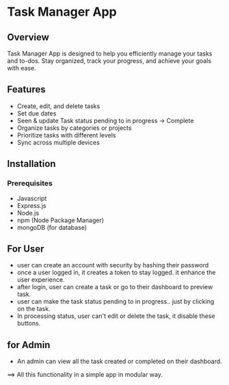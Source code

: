 # Task Manager App

## Overview
Task Manager App is designed to help you efficiently manage your tasks and to-dos. Stay organized, track your progress, and achieve your goals with ease.

## Features
- Create, edit, and delete tasks
- Set due dates
- Seen & update Task status pending to in progress -> Complete
- Organize tasks by categories or projects
- Prioritize tasks with different levels
- Sync across multiple devices

## Installation
### Prerequisites
- Javascript
- Express.js
- Node.js
- npm (Node Package Manager)
- mongoDB (for database)

## For User 
- user can create an account with security by hashing their password
- once a user logged in, it creates a token to stay logged. it enhance the user experience.
- after login, user can create a task or go to their dashboard to preview task.
- user can make the task status pending to in progress.. just by clicking on the task.
- In processing status, user can't edit or delete the task, it disable these buttons.

## for Admin 
- An admin can view all the task created or completed on their dashboard.

==> All this functionality in a simple app in modular way. 





